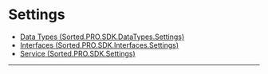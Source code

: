 # Settings
* [Data Types (Sorted.PRO.SDK.DataTypes.Settings)](/pro-sdk/ref-settings/Sorted.PRO.SDK.DataTypes.Settings.html)
* [Interfaces (Sorted.PRO.SDK.Interfaces.Settings)](/pro-sdk/ref-settings/Sorted.PRO.SDK.Interfaces.Settings.html)
* [Service (Sorted.PRO.SDK.Settings)](/pro-sdk/ref-settings/Sorted.PRO.SDK.Settings.html)

---

